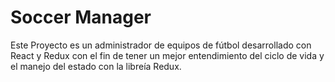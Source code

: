 # Soccer Manager

Este Proyecto es un administrador de equipos de fútbol desarrollado con React y Redux con el fin de tener un mejor entendimiento del ciclo de vida y el manejo del estado con la libreía Redux.

